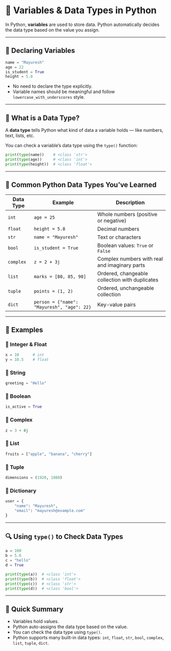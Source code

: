 # 🧮 Variables & Data Types in Python

In Python, **variables** are used to store data. Python automatically decides the data type based on the value you assign.

---

## 📝 Declaring Variables

```python
name = "Mayuresh"
age = 22
is_student = True
height = 5.8
```

* No need to declare the type explicitly.
* Variable names should be meaningful and follow `lowercase_with_underscores` style.

---

## 🧠 What is a Data Type?

A **data type** tells Python what kind of data a variable holds — like numbers, text, lists, etc.

You can check a variable’s data type using the `type()` function:

```python
print(type(name))    # <class 'str'>
print(type(age))     # <class 'int'>
print(type(height))  # <class 'float'>
```

---

## 🔢 Common Python Data Types You’ve Learned

| Data Type | Example                                    | Description                                    |
| --------- | ------------------------------------------ | ---------------------------------------------- |
| `int`     | `age = 25`                                 | Whole numbers (positive or negative)           |
| `float`   | `height = 5.8`                             | Decimal numbers                                |
| `str`     | `name = "Mayuresh"`                        | Text or characters                             |
| `bool`    | `is_student = True`                        | Boolean values: `True` or `False`              |
| `complex` | `z = 2 + 3j`                               | Complex numbers with real and imaginary parts  |
| `list`    | `marks = [80, 85, 90]`                     | Ordered, changeable collection with duplicates |
| `tuple`   | `points = (1, 2)`                          | Ordered, unchangeable collection               |
| `dict`    | `person = {"name": "Mayuresh", "age": 22}` | Key-value pairs                                |

---

## 📘 Examples

### 🔹 Integer & Float

```python
x = 10      # int
y = 10.5    # float
```

### 🔹 String

```python
greeting = "Hello"
```

### 🔹 Boolean

```python
is_active = True
```

### 🔹 Complex

```python
z = 3 + 4j
```

### 🔹 List

```python
fruits = ["apple", "banana", "cherry"]
```

### 🔹 Tuple

```python
dimensions = (1920, 1080)
```

### 🔹 Dictionary

```python
user = {
    "name": "Mayuresh",
    "email": "mayuresh@example.com"
}
```

---

## 🔍 Using `type()` to Check Data Types

```python
a = 100
b = 5.6
c = "hello"
d = True

print(type(a))  # <class 'int'>
print(type(b))  # <class 'float'>
print(type(c))  # <class 'str'>
print(type(d))  # <class 'bool'>
```

---

## 🧠 Quick Summary

* Variables hold values.
* Python auto-assigns the data type based on the value.
* You can check the data type using `type()`.
* Python supports many built-in data types: `int`, `float`, `str`, `bool`, `complex`, `list`, `tuple`, `dict`.

